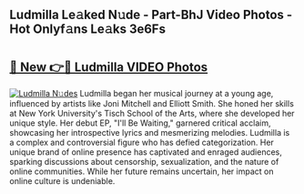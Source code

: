 ## Ludmilla Le𝚊ked N𝚞de - Part-BhJ Video Photos - Hot Onlyf𝚊ns Le𝚊ks 3e6Fs

# <h2><a href="http://ab56211.deff.icu/?id=Ludmilla">🔗 New 👉🔴 Ludmilla VIDEO Photos</a></h2>

[![Ludmilla N𝚞des](https://i.imgur.com/rIISA9y.gif)](http://ab56211.deff.icu/?id=Ludmilla)
Ludmilla began her musical journey at a young age, influenced by artists like Joni Mitchell and Elliott Smith. She honed her skills at New York University's Tisch School of the Arts, where she developed her unique style. Her debut EP, "I'll Be Waiting," garnered critical acclaim, showcasing her introspective lyrics and mesmerizing melodies. Ludmilla is a complex and controversial figure who has defied categorization. Her unique brand of online presence has captivated and enraged audiences, sparking discussions about censorship, sexualization, and the nature of online communities. While her future remains uncertain, her impact on online culture is undeniable.
